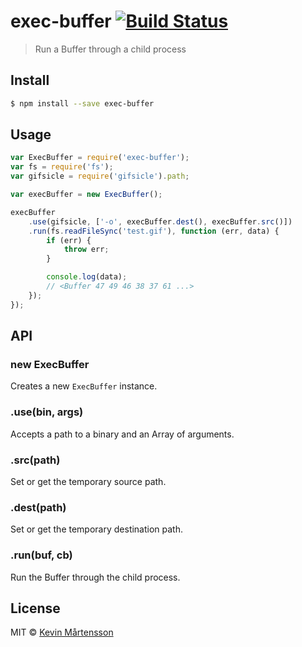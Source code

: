 # exec-buffer [![Build Status](https://travis-ci.org/kevva/exec-buffer.svg?branch=master)](https://travis-ci.org/kevva/exec-buffer)

> Run a Buffer through a child process

## Install

```bash
$ npm install --save exec-buffer
```

## Usage

```js
var ExecBuffer = require('exec-buffer');
var fs = require('fs');
var gifsicle = require('gifsicle').path;

var execBuffer = new ExecBuffer();

execBuffer
    .use(gifsicle, ['-o', execBuffer.dest(), execBuffer.src()])
    .run(fs.readFileSync('test.gif'), function (err, data) {
        if (err) {
            throw err;
        }

        console.log(data);
        // <Buffer 47 49 46 38 37 61 ...>
    });
});
```

## API

### new ExecBuffer

Creates a new `ExecBuffer` instance.

### .use(bin, args)

Accepts a path to a binary and an Array of arguments.

### .src(path)

Set or get the temporary source path.

### .dest(path)

Set or get the temporary destination path.

### .run(buf, cb)

Run the Buffer through the child process.

## License

MIT © [Kevin Mårtensson](https://github.com/kevva)

